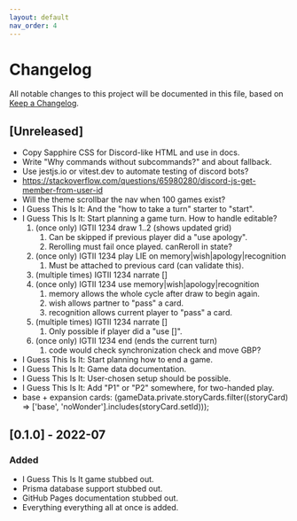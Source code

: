 ```yaml
---
layout: default
nav_order: 4
---
```


# Changelog
All notable changes to this project will be documented in this file,
based on [Keep a Changelog](https://keepachangelog.com/en/1.0.0/).

## [Unreleased]

- Copy Sapphire CSS for Discord-like HTML and use in docs.
- Write "Why commands without subcommands?" and about fallback.
- Use jestjs.io or vitest.dev to automate testing of discord bots?
- https://stackoverflow.com/questions/65980280/discord-js-get-member-from-user-id
- Will the theme scrollbar the nav when 100 games exist?
- I Guess This Is It: And the "how to take a turn" starter to "start".
- I Guess This Is It: Start planning a game turn. How to handle editable?
  1. (once only) IGTII 1234 draw 1..2 (shows updated grid)
     1. Can be skipped if previous player did a "use apology".
     2. Rerolling must fail once played. canReroll in state?
  2. (once only) IGTII 1234 play LIE on memory|wish|apology|recognition
     1. Must be attached to previous card (can validate this).   
  3. (multiple times) IGTII 1234 narrate []
  4. (once only) IGTII 1234 use memory|wish|apology|recognition
     1. memory allows the whole cycle after draw to begin again.
     2. wish allows partner to "pass" a card.
     3. recognition allows current player to "pass" a card.
  5. (multiple times) IGTII 1234 narrate []
     1. Only possible if player did a "use []".
  6. (once only) IGTII 1234 end (ends the current turn)
     1. code would check synchronization check and move GBP? 
- I Guess This Is It: Start planning how to end a game.
- I Guess This Is It: Game data documentation.
- I Guess This Is It: User-chosen setup should be possible.
- I Guess This Is It: Add "P1" or "P2" somewhere, for two-handed play.
- base + expansion cards: (gameData.private.storyCards.filter((storyCard) => ['base', 'noWonder'].includes(storyCard.setId)));

## [0.1.0] - 2022-07

### Added

- I Guess This Is It game stubbed out.
- Prisma database support stubbed out.
- GitHub Pages documentation stubbed out.
- Everything everything all at once is added. 
